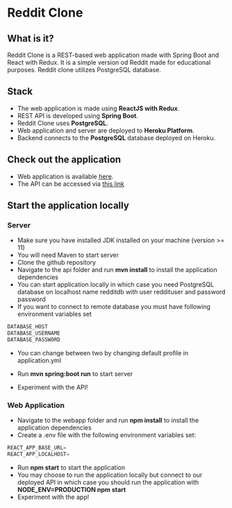 # Reddit Clone

## What is it?
Reddit Clone is a REST-based web application made with Spring Boot and React with Redux. It is a simple version od Reddit made for educational purposes. Reddit clone utilizes PostgreSQL database.

## Stack
* The web application is made using __ReactJS with Redux__. 
* REST API is developed using __Spring Boot__. 
* Reddit Clone uses __PostgreSQL__.
* Web application and server are deployed to __Heroku Platform__.
* Backend connects to the __PostgreSQL__ database deployed on Heroku.

## Check out the application
* Web application is available [here](https://webapp-rclone.herokuapp.com).
* The API can be accessed via [this link](https://api-reddit-clone.herokuapp.com)

## Start the application locally

### Server
* Make sure you have installed JDK installed on your machine (version >= 11)
* You will need Maven to start server
* Clone the github repository
* Navigate to the api folder and run __mvn install__ to install the application dependencies
* You can start application locally in which case you need PostgreSQL database on localhost name redditdb with user reddituser and password password
* If you want to connect to remote database you must have following environment variables set

```javascript
DATABASE_HOST
DATABASE_USERNAME
DATABASE_PASSWORD
```
* You can change between two by changing default profile in application.yml

* Run __mvn spring:boot run__ to start server
* Experiment with the API!

### Web Application
* Navigate to the webapp folder and run __npm install__ to install the application dependencies
* Create a .env file with the following environment variables set:

```javascript
REACT_APP_BASE_URL=
REACT_APP_LOCALHOST=
```
* Run __npm start__ to start the application
* You may choose to run the application locally but connect to our deployed API in which case you should run the application with 
__NODE_ENV=PRODUCTION npm start__
* Experiment with the app!
